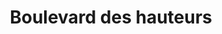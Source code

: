 ---
title: "Boulevard des hauteurs"
compare_title: "boulevard-des-hauteurs"
type: "projets"
url: "/en/projects/boulevard-des-hauteurs"
---